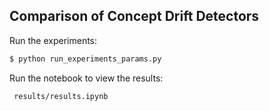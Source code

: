 ## Comparison of Concept Drift Detectors

Run the experiments:

```bash
$ python run_experiments_params.py
```
Run the notebook to view the results:

```
 results/results.ipynb
```

